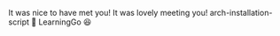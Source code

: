 It was nice to have met you!
It was lovely meeting you!
arch-installation-script
:robot:
LearningGo
:satisfied:
